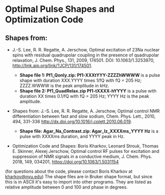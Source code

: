 # Optimal Pulse Shapes and Optimization Code

## Shapes from:
* J.-S. Lee, R. R. Regatte, A. Jerschow, Optimal excitation of 23Na nuclear spins with residual quadrupolar coupling in the presence of quadrupolar relaxation, J. Chem. Phys., 131, 2009, 174501. DOI: 10.1063/1.3253970, http://link.aip.org/link/?JCP/131/174501.
   * **Shape file 1: Pf1_Qonly.zip: Pf1-XXXtYYY-ZZZZhWWWW** is a pulse shape with duration XXX.YYYY times 1/fQ with fQ = 205 Hz; ZZZZ.WWWW is the peak amplitude in kHz.
   * **Shape file 2: Pf1_QuadRelax.zip Pf1-tXXXX-hYYYY** is a pulse with duration XX times 0.1/fQ with fQ = 205 Hz; YYYY Hz is the peak amplitude.

* Shapes from: 
J.-S. Lee, R. R. Regatte, A. Jerschow, Optimal control NMR differentiation between fast and slow sodium, Chem. Phys. Lett., 2010, 494, 331-336 http://dx.doi.org/10.1016/j.cplett.2010.06.019.
   * **Shape file: Agar_Na_Contrast.zip: Agar_Iz_XXXXms_YYYY Hz** is a pulse with XXXXms duration, and YYYY peak in Hz.

* Optimization Code and Shapes: 
Boris Kharkov, Leonard Strouk, Thomas E. Skinner, Alexej Jerschow, Optimal control RF pulses for excitation and suppression of NMR signals in a conductive medium, J. Chem. Phys. 2018, 149, 034201, https://doi.org/10.1063/1.5031154

(for questions about the code, please contact Boris Kharkov at kharkov@nyu.edu)
The shape files are in Bruker shape format, but since this is in ASCII it's easy to import into other programs. They are listed as relative amplitude between 0 and 100 and phase in degrees.
